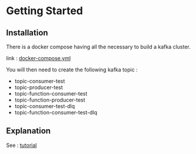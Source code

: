 # Getting Started

## Installation

There is a docker compose having all the necessary to build a kafka cluster.

link : [docker-compose.yml](./docker-compose.yml)

You will then need to create the following kafka topic :

- topic-consumer-test
- topic-producer-test
- topic-function-consumer-test
- topic-function-producer-test
- topic-consumer-test-dlq
- topic-function-consumer-test-dlq

## Explanation

See : [tutorial](src/main/resources/static/spring_cloud_stream_example.md#spring-cloud-stream-example)


